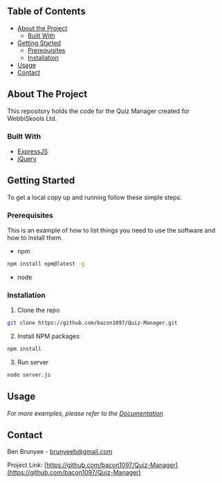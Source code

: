 <!-- TABLE OF CONTENTS -->
## Table of Contents

* [About the Project](#about-the-project)
  * [Built With](#built-with)
* [Getting Started](#getting-started)
  * [Prerequisites](#prerequisites)
  * [Installation](#installation)
* [Usage](#usage)
* [Contact](#contact)



<!-- ABOUT THE PROJECT -->
## About The Project
This repository holds the code for the Quiz Manager created for WebbiSkools Ltd.



### Built With

* [ExpressJS](https://expressjs.com/)
* [jQuery](https://jquery.com/)



<!-- GETTING STARTED -->
## Getting Started

To get a local copy up and running follow these simple steps.

### Prerequisites

This is an example of how to list things you need to use the software and how to install them.
* npm
```sh
npm install npm@latest -g
```
* node

### Installation

1. Clone the repo
```sh
git clone https://github.com/bacon1097/Quiz-Manager.git
```
2. Install NPM packages
```sh
npm install
```
3. Run server
```sh
node server.js
```



<!-- USAGE EXAMPLES -->
## Usage

_For more examples, please refer to the [Documentation](https://example.com)_



<!-- CONTACT -->
## Contact

Ben Brunyee - brunyeeb@gmail.com

Project Link: [https://github.com/bacon1097/Quiz-Manager](https://github.com/bacon1097/Quiz-Manager)